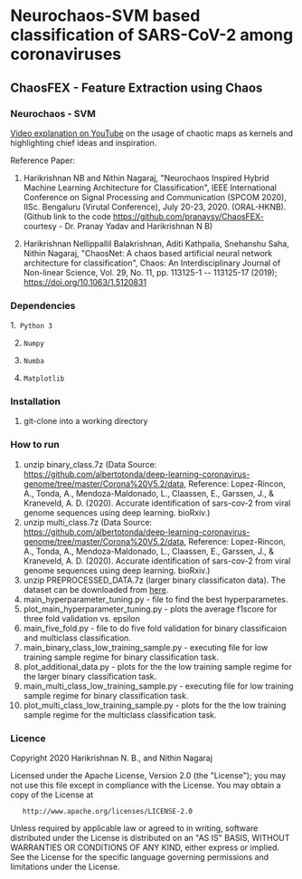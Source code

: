 # Neurochaos-SVM based classification of SARS-CoV-2 among coronaviruses


## ChaosFEX - Feature Extraction using Chaos

### Neurochaos - SVM

[Video explanation on YouTube](https://www.youtube.com/watch?v=8JQstLi4COk) on the usage of chaotic maps as kernels and highlighting chief ideas and inspiration.

Reference Paper:

1) Harikrishnan NB and Nithin Nagaraj, "Neurochaos Inspired Hybrid Machine Learning Architecture for Classification", IEEE International Conference on Signal Processing and Communication (SPCOM 2020), IISc. Bengaluru (Virutal Conference), July 20-23, 2020. (ORAL-HKNB).  (Github link to the code https://github.com/pranaysy/ChaosFEX- courtesy - Dr. Pranay Yadav and Harikrishnan N B) 

2) Harikrishnan Nellippallil Balakrishnan, Aditi Kathpalia, Snehanshu Saha, Nithin Nagaraj, "ChaosNet: A chaos based artificial neural network architecture for classification", Chaos: An  Interdisciplinary  Journal  of  Non-linear  Science, Vol. 29, No. 11, pp. 113125-1 -- 113125-17 (2019); https://doi.org/10.1063/1.5120831 

### Dependencies

1.``` Python 3```

2. ```Numpy```

3. ```Numba```

4. ```Matplotlib```

### Installation

1. git-clone into a working directory

### How to run

1. unzip binary_class.7z (Data Source: https://github.com/albertotonda/deep-learning-coronavirus-genome/tree/master/Corona%20V5.2/data, Reference: Lopez-Rincon, A., Tonda, A., Mendoza-Maldonado, L., Claassen, E., Garssen, J., & Kraneveld, A. D. (2020). Accurate identification of sars-cov-2 from viral genome sequences using deep learning. bioRxiv.)
2. unzip multi_class.7z (Data Source: https://github.com/albertotonda/deep-learning-coronavirus-genome/tree/master/Corona%20V5.2/data, Reference: Lopez-Rincon, A., Tonda, A., Mendoza-Maldonado, L., Claassen, E., Garssen, J., & Kraneveld, A. D. (2020). Accurate identification of sars-cov-2 from viral genome sequences using deep learning. bioRxiv.)
3. unzip PREPROCESSED_DATA.7z (larger binary classificaton data). The dataset can be downloaded from [here](https://drive.google.com/drive/folders/1ysvHLL879iHvoV5YX1Gj7UkRm6jbQ3WR?usp=sharing). 
4. main_hyperparameter_tuning.py - file to find the best hyperparametes. 
5. plot_main_hyperparameter_tuning.py - plots the average f1score for three fold validation vs. epsilon
6. main_five_fold.py - file to do five fold validation for binary classificaion and multiclass classification.
7. main_binary_class_low_training_sample.py - executing file for low training sample regime for binary classification task.
8. plot_additional_data.py - plots for the the low training sample regime for the larger binary classification task.
9. main_multi_class_low_training_sample.py - executing file for low training sample regime for binary classification task.
10. plot_multi_class_low_training_sample.py - plots for the the low training sample regime for the multiclass classification task.

### Licence

Copyright 2020 Harikrishnan N. B., and Nithin Nagaraj

Licensed under the Apache License, Version 2.0 (the "License"); you may not use this file except in compliance with the License. You may obtain a copy of the License at
```
   http://www.apache.org/licenses/LICENSE-2.0
```
Unless required by applicable law or agreed to in writing, software distributed under the License is distributed on an "AS IS" BASIS, WITHOUT WARRANTIES OR CONDITIONS OF ANY KIND, either express or implied. See the License for the specific language governing permissions and limitations under the License.


